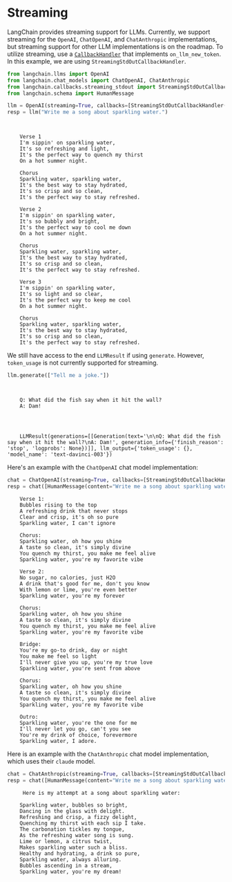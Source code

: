 # Streaming

LangChain provides streaming support for LLMs. Currently, we support streaming for the `OpenAI`, `ChatOpenAI`, and `ChatAnthropic` implementations, but streaming support for other LLM implementations is on the roadmap. To utilize streaming, use a [`CallbackHandler`](https://github.com/hwchase17/langchain/blob/master/langchain/callbacks/base.py) that implements `on_llm_new_token`. In this example, we are using `StreamingStdOutCallbackHandler`.

<!-- WARNING: THIS FILE WAS AUTOGENERATED! DO NOT EDIT! Instead, edit the notebook w/the location & name as this file. -->


```python
from langchain.llms import OpenAI
from langchain.chat_models import ChatOpenAI, ChatAnthropic
from langchain.callbacks.streaming_stdout import StreamingStdOutCallbackHandler
from langchain.schema import HumanMessage
```


```python
llm = OpenAI(streaming=True, callbacks=[StreamingStdOutCallbackHandler()], temperature=0)
resp = llm("Write me a song about sparkling water.")
```

<CodeOutputBlock lang="python">

```
    
    
    Verse 1
    I'm sippin' on sparkling water,
    It's so refreshing and light,
    It's the perfect way to quench my thirst
    On a hot summer night.
    
    Chorus
    Sparkling water, sparkling water,
    It's the best way to stay hydrated,
    It's so crisp and so clean,
    It's the perfect way to stay refreshed.
    
    Verse 2
    I'm sippin' on sparkling water,
    It's so bubbly and bright,
    It's the perfect way to cool me down
    On a hot summer night.
    
    Chorus
    Sparkling water, sparkling water,
    It's the best way to stay hydrated,
    It's so crisp and so clean,
    It's the perfect way to stay refreshed.
    
    Verse 3
    I'm sippin' on sparkling water,
    It's so light and so clear,
    It's the perfect way to keep me cool
    On a hot summer night.
    
    Chorus
    Sparkling water, sparkling water,
    It's the best way to stay hydrated,
    It's so crisp and so clean,
    It's the perfect way to stay refreshed.
```

</CodeOutputBlock>

We still have access to the end `LLMResult` if using `generate`. However, `token_usage` is not currently supported for streaming.


```python
llm.generate(["Tell me a joke."])
```

<CodeOutputBlock lang="python">

```
    
    
    Q: What did the fish say when it hit the wall?
    A: Dam!




    LLMResult(generations=[[Generation(text='\n\nQ: What did the fish say when it hit the wall?\nA: Dam!', generation_info={'finish_reason': 'stop', 'logprobs': None})]], llm_output={'token_usage': {}, 'model_name': 'text-davinci-003'})
```

</CodeOutputBlock>

Here's an example with the `ChatOpenAI` chat model implementation:


```python
chat = ChatOpenAI(streaming=True, callbacks=[StreamingStdOutCallbackHandler()], temperature=0)
resp = chat([HumanMessage(content="Write me a song about sparkling water.")])
```

<CodeOutputBlock lang="python">

```
    Verse 1:
    Bubbles rising to the top
    A refreshing drink that never stops
    Clear and crisp, it's oh so pure
    Sparkling water, I can't ignore
    
    Chorus:
    Sparkling water, oh how you shine
    A taste so clean, it's simply divine
    You quench my thirst, you make me feel alive
    Sparkling water, you're my favorite vibe
    
    Verse 2:
    No sugar, no calories, just H2O
    A drink that's good for me, don't you know
    With lemon or lime, you're even better
    Sparkling water, you're my forever
    
    Chorus:
    Sparkling water, oh how you shine
    A taste so clean, it's simply divine
    You quench my thirst, you make me feel alive
    Sparkling water, you're my favorite vibe
    
    Bridge:
    You're my go-to drink, day or night
    You make me feel so light
    I'll never give you up, you're my true love
    Sparkling water, you're sent from above
    
    Chorus:
    Sparkling water, oh how you shine
    A taste so clean, it's simply divine
    You quench my thirst, you make me feel alive
    Sparkling water, you're my favorite vibe
    
    Outro:
    Sparkling water, you're the one for me
    I'll never let you go, can't you see
    You're my drink of choice, forevermore
    Sparkling water, I adore.
```

</CodeOutputBlock>

Here is an example with the `ChatAnthropic` chat model implementation, which uses their `claude` model.


```python
chat = ChatAnthropic(streaming=True, callbacks=[StreamingStdOutCallbackHandler()], temperature=0)
resp = chat([HumanMessage(content="Write me a song about sparkling water.")])
```

<CodeOutputBlock lang="python">

```
     Here is my attempt at a song about sparkling water:
    
    Sparkling water, bubbles so bright, 
    Dancing in the glass with delight.
    Refreshing and crisp, a fizzy delight,
    Quenching my thirst with each sip I take.
    The carbonation tickles my tongue,
    As the refreshing water song is sung.
    Lime or lemon, a citrus twist,
    Makes sparkling water such a bliss.
    Healthy and hydrating, a drink so pure,
    Sparkling water, always alluring.
    Bubbles ascending in a stream, 
    Sparkling water, you're my dream!
```

</CodeOutputBlock>
